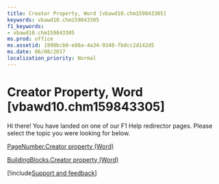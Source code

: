 ```yaml
---
title: Creator Property, Word [vbawd10.chm159843305]
keywords: vbawd10.chm159843305
f1_keywords:
- vbawd10.chm159843305
ms.prod: office
ms.assetid: 1990bcb0-e86a-4a34-9340-fbdcc2d142d5
ms.date: 06/08/2017
localization_priority: Normal
---
```



# Creator Property, Word [vbawd10.chm159843305]

Hi there! You have landed on one of our F1 Help redirector pages. Please select the topic you were looking for below.

[PageNumber.Creator property (Word)](https://msdn.microsoft.com/library/f83e5112-c0f4-523c-e6ed-43aa572c3e2c%28Office.15%29.aspx)

[BuildingBlocks.Creator property (Word)](https://msdn.microsoft.com/library/42d378dc-d442-e8e2-382c-ea82b71ffcf8%28Office.15%29.aspx)

[!include[Support and feedback](~/includes/feedback-boilerplate.md)]